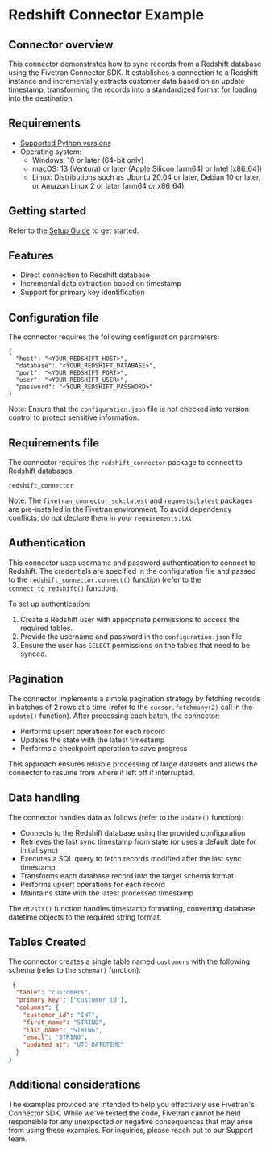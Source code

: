 # Redshift Connector Example

## Connector overview

This connector demonstrates how to sync records from a Redshift database using the Fivetran Connector SDK. It establishes a connection to a Redshift instance and incrementally extracts customer data based on an update timestamp, transforming the records into a standardized format for loading into the destination.

## Requirements

* [Supported Python versions](https://github.com/fivetran/fivetran_connector_sdk/blob/main/README.md#requirements)   
* Operating system:
  * Windows: 10 or later (64-bit only)
  * macOS: 13 (Ventura) or later (Apple Silicon [arm64] or Intel [x86_64])
  * Linux: Distributions such as Ubuntu 20.04 or later, Debian 10 or later, or Amazon Linux 2 or later (arm64 or x86_64)

## Getting started

Refer to the [Setup Guide](https://fivetran.com/docs/connectors/connector-sdk/setup-guide) to get started.

## Features

- Direct connection to Redshift database
- Incremental data extraction based on timestamp
- Support for primary key identification

## Configuration file

The connector requires the following configuration parameters:

```
{
  "host": "<YOUR_REDSHIFT_HOST>",
  "database": "<YOUR_REDSHIFT_DATABASE>",
  "port": "<YOUR_REDSHIFT_PORT>",
  "user": "<YOUR_REDSHIFT_USER>",
  "password": "<YOUR_REDSHIFT_PASSWORD>"
}
```

Note: Ensure that the `configuration.json` file is not checked into version control to protect sensitive information.

## Requirements file

The connector requires the `redshift_connector` package to connect to Redshift databases.

```
redshift_connector
```

Note: The `fivetran_connector_sdk:latest` and `requests:latest` packages are pre-installed in the Fivetran environment. To avoid dependency conflicts, do not declare them in your `requirements.txt`.

## Authentication

This connector uses username and password authentication to connect to Redshift. The credentials are specified in the configuration file and passed to the `redshift_connector.connect()` function (refer to the `connect_to_redshift()` function).

To set up authentication:

1. Create a Redshift user with appropriate permissions to access the required tables.
2. Provide the username and password in the `configuration.json` file.
3. Ensure the user has `SELECT` permissions on the tables that need to be synced.

## Pagination

The connector implements a simple pagination strategy by fetching records in batches of 2 rows at a time (refer to the `cursor.fetchmany(2)` call in the `update()` function). After processing each batch, the connector:

- Performs upsert operations for each record
- Updates the state with the latest timestamp
- Performs a checkpoint operation to save progress

This approach ensures reliable processing of large datasets and allows the connector to resume from where it left off if interrupted.

## Data handling

The connector handles data as follows (refer to the `update()` function):

- Connects to the Redshift database using the provided configuration
- Retrieves the last sync timestamp from state (or uses a default date for initial sync)
- Executes a SQL query to fetch records modified after the last sync timestamp
- Transforms each database record into the target schema format
- Performs upsert operations for each record
- Maintains state with the latest processed timestamp

The `dt2str()` function handles timestamp formatting, converting database datetime objects to the required string format.

## Tables Created

The connector creates a single table named `customers` with the following schema (refer to the `schema()` function):

```json
 {
  "table": "customers",
  "primary_key": ["customer_id"],
  "columns": {
    "customer_id": "INT",
    "first_name": "STRING",
    "last_name": "STRING",
    "email": "STRING",
    "updated_at": "UTC_DATETIME"
  }
}
```

## Additional considerations

The examples provided are intended to help you effectively use Fivetran's Connector SDK. While we've tested the code, Fivetran cannot be held responsible for any unexpected or negative consequences that may arise from using these examples. For inquiries, please reach out to our Support team.
